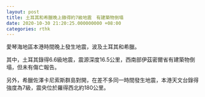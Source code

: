 ```yaml
---
layout: post
title: 土耳其和希臘晚上錄得約7級地震　有建築物倒塌
date: 2020-10-30 21:20:25.000000000 +08:00
categories: rthk
---
```


愛琴海地區本港時間晚上發生地震，波及土耳其和希臘。

其中，土耳其錄得6.6級地震，震源深度16.5公里，西南部伊茲密爾省有建築物倒塌，但未有傷亡報告。

另外，希臘佐澤卡尼索斯群島對開，在差不多同一時間發生地震，本港天文台錄得強度為7級，震央位於羅得西北約180公里。
